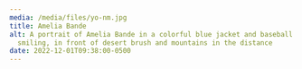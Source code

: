 ```yaml
---
media: /media/files/yo-nm.jpg
title: Amelia Bande
alt: A portrait of Amelia Bande in a colorful blue jacket and baseball cap,
  smiling, in front of desert brush and mountains in the distance
date: 2022-12-01T09:38:00-0500
---
```

